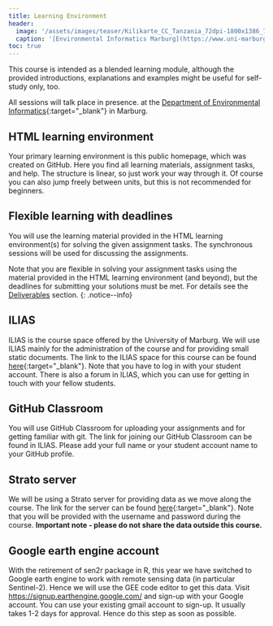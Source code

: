 ```yaml
---
title: Learning Environment
header:
  image: '/assets/images/teaser/Kilikarte_CC_Tanzania_72dpi-1800x1386_7-1.jpg'
  caption: '[Environmental Informatics Marburg](https://www.uni-marburg.de/en/fb19/disciplines/physisch/environmentalinformatics){:target="_blank"}'
toc: true
---
```


This course is intended as a blended learning module, although the provided introductions, explanations and examples might be useful for self-study only, too.
<!--more-->

All sessions will talk place in presence. 
at the [Department of Environmental Informatics](https://www.uni-marburg.de/en/fb19/disciplines/physisch/environmentalinformatics){:target="_blank"} in Marburg.


## HTML learning environment

Your primary learning environment is this public homepage, which was created on GitHub.
Here you find all learning materials, assignment tasks, and help.
The structure is linear, so just work your way through it. 
Of course you can also jump freely between units, but this is not recommended for beginners.


## Flexible learning with deadlines

You will use the learning material provided in the HTML learning environment(s) for solving the given assignment tasks.
The synchronous sessions will be used for discussing the assignments.

Note that you are flexible in solving your assignment tasks using the material provided in the HTML learning environment (and beyond), 
but the deadlines for submitting your solutions must be met.
For details see the [Deliverables](/moer-mpg-upscaling/unit00/unit00-02_deliverables.html) section.
{: .notice--info}

<!--
## Virtual meeting rooms

We will use [Big Blue Button](https://www.uni-marburg.de/en/hrz/services/web-conferences/web-conferencing-with-bigbluebutton){:target="_blank"} as main virtual classroom 
for our synchronous (hybrid) sessions.
The link to our classroom can be found in [ILIAS](https://ilias.uni-marburg.de/ilias.php?ref_id=3203174&cmdClass=ilrepositorygui&cmdNode=z7&baseClass=ilrepositorygui){:target="_blank"}.
Additionally, there are student meeting rooms in our course environment in ILIAS, which you can freely use on your own for discussing the assignments.
-->

## ILIAS

ILIAS is the course space offered by the University of Marburg. 
We will use ILIAS mainly for the administration of the course and for providing small static documents.
The link to the ILIAS space for this course can be found [here](https://ilias.uni-marburg.de/ilias.php?ref_id=3203174&cmdClass=ilrepositorygui&cmdNode=z7&baseClass=ilrepositorygui){:target="_blank"}.
Note that you have to log in with your student account. 
There is also a forum in ILIAS, which you can use for getting in touch with your fellow students.


## GitHub Classroom

You will use GitHub Classroom for uploading your assignments and for getting familiar with git.
The link for joining our GitHub Classroom can be found in ILIAS.
Please add your full name or your student account name to your GitHub profile.

## Strato server

We will be using a Strato server for providing data as we move along the course.
The link for the server can be found [here](http://85.214.102.111/kili_data/){:target="_blank"}.
Note that you will be provided with the username and password during the course. 
<b>Important note - please do not share the data outside this course.</b>

## Google earth engine account
With the retirement of sen2r package in R, this year we have switched to Google earth engine to work with remote sensing data (in particular Sentinel-2). Hence we will use the GEE code editor to get this data. 
Visit https://signup.earthengine.google.com/ and sign-up with your Google account. You can use your existing gmail account to sign-up. It usually takes 1-2 days for approval. Hence do this step as soon as possible.

